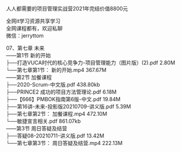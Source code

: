 人人都需要的项目管理实战营2021年完结价值8800元

全网it学习资源共享学习<br>全网课程都有，欢迎私聊<br>微信：jerryttom<br>

07、第七章 未来<br> ——第1节 新的开始<br> ├──打造VUCA时代的核心竞争力-项目管理能力（图片版）(2).pdf 2.80M<br> └──第七章第1节： 新的开始.mp4 367.67M<br> ——第2节 加餐课程<br> ├──2020-Scrum-中文版.pdf 438.80kb<br> ├──PRINCE2 成功的项目方法管理论.pdf 6.18M<br> ├──【666】PMBOK指南第6版-中文.pdf 19.84M<br> ├──第16讲-未来-投影版20210709-讲义版.pdf 5.39M<br> ├──第七章第2节： 加餐课程.mp4 472.10M<br> └──敏捷宣言相关.pdf 861.07kb<br> ——第3节 周日答疑及结营<br> ├──答疑08-20210711-讲义版.pdf 13.42M<br> └──第七章第3节： 周日答疑及结营.mp4 222.13M